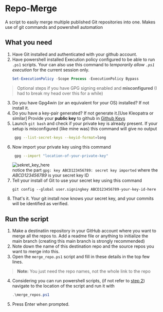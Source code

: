 # Repo-Merge
A script to easily merge multiple published Git repositories into one. Makes use of git commands and powershell automation

## What you need
1. Have Git installed and authenticated with your github account.
2. Have powershell installed Execution policy configured to be able to run `.ps1` scripts. Your can also use this command to *temporarily allow `.ps1` execution* for the current session only.
   ```powershell
   Set-ExecutionPolicy -Scope Process -ExecutionPolicy Bypass
   ```
> Optional steps if you have GPG signing enabled and **misconfigured** (I had to break my head over this for a while)
3. Do you have Gpg4win (or an equivalent for your OS) installed? If not install it.
4. Do you have a key-pair generated? If not generate it.\[Use Kleopatra or similar\] Provide your **public key** to github in [Github Keys](https://github.com/settings/keys)
5. Launch `git bash` and check if your private key is already present. If your setup is misconfigured (like mine was) this command will give no output
   ```bash
    gpg --list-secret-keys --keyid-format=long
   ```
6. Now import your private key using this command
   ```bash
    gpg --import "location-of-your-private-key"
   ```
   ![sekret_key_here](https://github.com/user-attachments/assets/e23102ca-4e3a-4fa4-9d42-a9738ddb7bc0)
   </br>notice the part `gpg: key ABCD123456789: secret key imported` where the *ABCD123456789* is your secret key ID
7. Tell your install of Git to use your secret key using this command
   ```gitbash
   git config --global user.signingkey ABCD123456789-your-key-id-here
   ```
8. That's it. Your git install now knows your secret key, and your commits will be identified as verified.

## Run the script
1. Make a destinatiin repository in your GitHub account where you want to merge all the repos to. Add a readme file or anything to initialize the main branch (creating this main branch is strongly recommended)
2. Note down the name of this destination repo and the source repos you want to merge into this.
3. Open the `merge_repo.ps1` script and fill in these details in the top few lines.
> **Note:** You just need the repo names, not the whole link to the repo
4. Considering you can run powershell scripts, (if not refer to [step 2](#what-you-need)) navigate to the location of the script and run it with
   ```powershell
   .\merge_repos.ps1
   ```
5. Press Enter when prompted.

